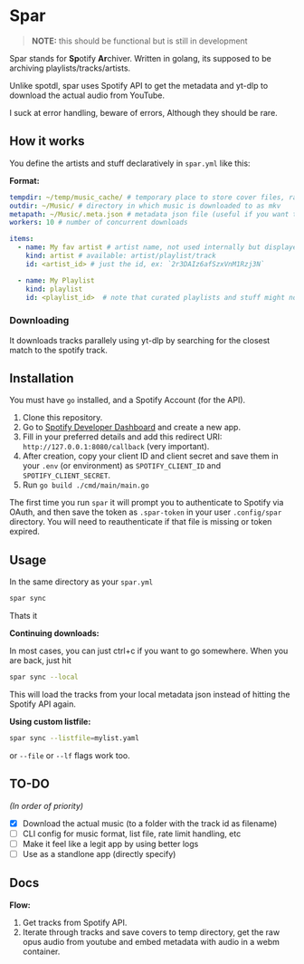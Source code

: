 # Spar

> **NOTE:** this should be functional but is still in development

Spar stands for **Sp**otify **Ar**chiver.
Written in golang, its supposed to be archiving playlists/tracks/artists.

Unlike spotdl, spar uses Spotify API to get the metadata and yt-dlp to download the actual audio from YouTube.

I suck at error handling, beware of errors, Although they should be rare.

## How it works

You define the artists and stuff declaratively in `spar.yml` like this:

**Format:**

```yaml
tempdir: ~/temp/music_cache/ # temporary place to store cover files, raw audio etc
outdir: ~/Music/ # directory in which music is downloaded to as mkv
metapath: ~/Music/.meta.json # metadata json file (useful if you want to pause downloading and restart again, use with `-l` flag after you run it once)
workers: 10 # number of concurrent downloads

items:
  - name: My fav artist # artist name, not used internally but displayed
    kind: artist # available: artist/playlist/track
    id: <artist_id> # just the id, ex: `2r3DAIz6afSzxVnM1Rzj3N`

  - name: My Playlist
    kind: playlist
    id: <playlist_id>  # note that curated playlists and stuff might not work
```

### Downloading

It downloads tracks parallely using yt-dlp by searching for the closest match to the spotify track.

## Installation

You must have `go` installed, and a Spotify Account (for the API).

1. Clone this repository.
2. Go to [Spotify Developer Dashboard](https://developer.spotify.com/dashboard) and create a new app.
3. Fill in your preferred details and add this redirect URI: `http://127.0.0.1:8080/callback` (very important).
4. After creation, copy your client ID and client secret and save them in your `.env` (or environment) as `SPOTIFY_CLIENT_ID` and `SPOTIFY_CLIENT_SECRET`.
5. Run `go build ./cmd/main/main.go`

The first time you run `spar` it will prompt you to authenticate to Spotify via OAuth, and then save the token as `.spar-token` in your user `.config/spar` directory.
You will need to reauthenticate if that file is missing or token expired.

## Usage

In the same directory as your `spar.yml`

```bash
spar sync
```

Thats it

**Continuing downloads:**

In most cases, you can just ctrl+c if you want to go somewhere.
When you are back, just hit

```bash
spar sync --local
```

This will load the tracks from your local metadata json instead of hitting the Spotify API again.

**Using custom listfile:**

```bash
spar sync --listfile=mylist.yaml
```

or `--file` or `--lf` flags work too.

## TO-DO

*(In order of priority)*

- [x] Download the actual music (to a folder with the track id as filename)
- [ ] CLI config for music format, list file, rate limit handling, etc
- [ ] Make it feel like a legit app by using better logs
- [ ] Use as a standlone app (directly specify)

## Docs

**Flow:**

1. Get tracks from Spotify API.
2. Iterate through tracks and save covers to temp directory, get the raw opus audio from youtube and embed metadata with audio in a webm container.

